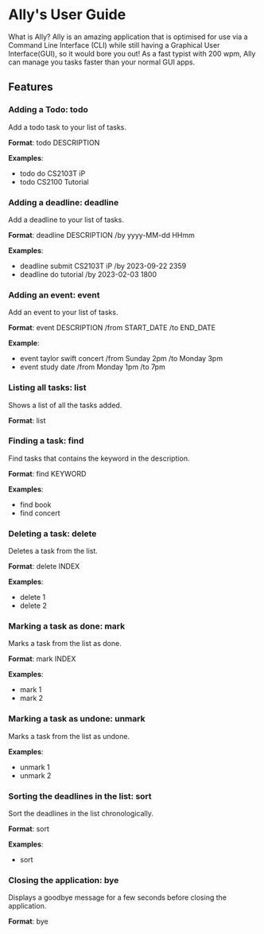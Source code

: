 # Ally's User Guide
What is Ally? Ally is an amazing application that is optimised for use via a Command Line Interface (CLI) while still having a Graphical User Interface(GUI), so it would bore you out! As a fast typist with 200 wpm, Ally can manage you tasks faster than your normal GUI apps.
## Features 

### Adding a Todo: todo

Add a todo task to your list of tasks.

**Format**: todo DESCRIPTION 

**Examples**:
- todo do CS2103T iP
- todo CS2100 Tutorial

### Adding a deadline: deadline

Add a deadline to your list of tasks.

**Format**: deadline DESCRIPTION /by yyyy-MM-dd HHmm

**Examples**:
- deadline submit CS2103T iP /by 2023-09-22 2359
- deadline do tutorial /by 2023-02-03 1800
  
### Adding an event: event

Add an event to your list of tasks.

**Format**: event DESCRIPTION /from START_DATE /to END_DATE

**Example**:
- event taylor swift concert /from Sunday 2pm /to Monday 3pm
- event study date /from Monday 1pm /to 7pm

### Listing all tasks: list

Shows a list of all the tasks added.

**Format**: list

### Finding a task: find

Find tasks that contains the keyword in the description.

**Format**: find KEYWORD

**Examples**:
- find book
- find concert

### Deleting a task: delete

Deletes a task from the list.

**Format**: delete INDEX

**Examples**:
- delete 1
- delete 2

### Marking a task as done: mark

Marks a task from the list as done.

**Format**: mark INDEX

**Examples**:
- mark 1
- mark 2

### Marking a task as undone: unmark

Marks a task from the list as undone.

**Examples**:
- unmark 1
- unmark 2

### Sorting the deadlines in the list: sort

Sort the deadlines in the list chronologically.

**Format**: sort

**Examples**:
- sort

### Closing the application: bye

Displays a goodbye message for a few seconds before closing the application.

**Format**: bye
